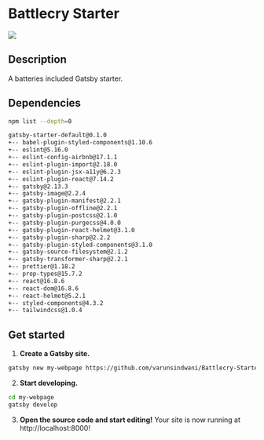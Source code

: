 # Battlecry Starter

![](https://ibb.co/LZ8qjK9)

## Description

A batteries included Gatsby starter.

## Dependencies

```sh
npm list --depth=0
```
```sh
gatsby-starter-default@0.1.0
+-- babel-plugin-styled-components@1.10.6
+-- eslint@5.16.0
+-- eslint-config-airbnb@17.1.1
+-- eslint-plugin-import@2.18.0
+-- eslint-plugin-jsx-a11y@6.2.3
+-- eslint-plugin-react@7.14.2
+-- gatsby@2.13.3
+-- gatsby-image@2.2.4
+-- gatsby-plugin-manifest@2.2.1
+-- gatsby-plugin-offline@2.2.1
+-- gatsby-plugin-postcss@2.1.0
+-- gatsby-plugin-purgecss@4.0.0
+-- gatsby-plugin-react-helmet@3.1.0
+-- gatsby-plugin-sharp@2.2.2
+-- gatsby-plugin-styled-components@3.1.0
+-- gatsby-source-filesystem@2.1.2
+-- gatsby-transformer-sharp@2.2.1
+-- prettier@1.18.2
+-- prop-types@15.7.2
+-- react@16.8.6
+-- react-dom@16.8.6
+-- react-helmet@5.2.1
+-- styled-components@4.3.2
+-- tailwindcss@1.0.4
```

## Get started

1. **Create a Gatsby site.**
```sh
gatsby new my-webpage https://github.com/varunsindwani/Battlecry-Starter
```


2. **Start developing.**
```sh
cd my-webpage
gatsby develop
```


3. **Open the source code and start editing!**
Your site is now running at http://localhost:8000!
```